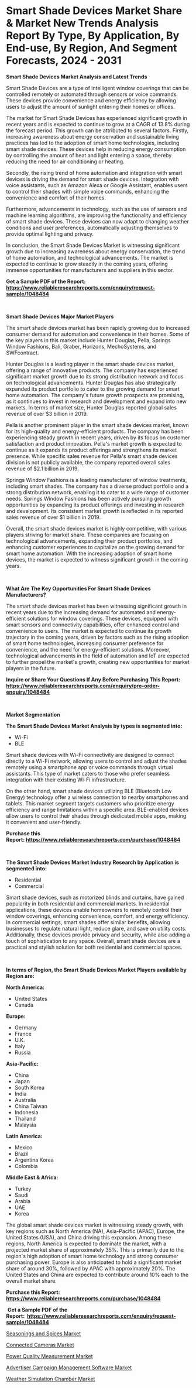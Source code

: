 <p><h1>Smart Shade Devices Market Share & Market New Trends Analysis Report By Type, By Application, By End-use, By Region, And Segment Forecasts, 2024 - 2031</h1></p><p><strong>Smart Shade Devices Market Analysis and Latest Trends</strong></p>
<p><p>Smart Shade Devices are a type of intelligent window coverings that can be controlled remotely or automated through sensors or voice commands. These devices provide convenience and energy efficiency by allowing users to adjust the amount of sunlight entering their homes or offices.</p><p>The market for Smart Shade Devices has experienced significant growth in recent years and is expected to continue to grow at a CAGR of 13.8% during the forecast period. This growth can be attributed to several factors. Firstly, increasing awareness about energy conservation and sustainable living practices has led to the adoption of smart home technologies, including smart shade devices. These devices help in reducing energy consumption by controlling the amount of heat and light entering a space, thereby reducing the need for air conditioning or heating.</p><p>Secondly, the rising trend of home automation and integration with smart devices is driving the demand for smart shade devices. Integration with voice assistants, such as Amazon Alexa or Google Assistant, enables users to control their shades with simple voice commands, enhancing the convenience and comfort of their homes.</p><p>Furthermore, advancements in technology, such as the use of sensors and machine learning algorithms, are improving the functionality and efficiency of smart shade devices. These devices can now adapt to changing weather conditions and user preferences, automatically adjusting themselves to provide optimal lighting and privacy.</p><p>In conclusion, the Smart Shade Devices Market is witnessing significant growth due to increasing awareness about energy conservation, the trend of home automation, and technological advancements. The market is expected to continue to grow steadily in the coming years, offering immense opportunities for manufacturers and suppliers in this sector.</p></p>
<p><strong>Get a Sample PDF of the Report:&nbsp; <a href="https://www.reliableresearchreports.com/enquiry/request-sample/1048484">https://www.reliableresearchreports.com/enquiry/request-sample/1048484</a></strong></p>
<p>&nbsp;</p>
<p><strong>Smart Shade Devices Major Market Players</strong></p>
<p><p>The smart shade devices market has been rapidly growing due to increased consumer demand for automation and convenience in their homes. Some of the key players in this market include Hunter Douglas, Pella, Springs Window Fashions, Bali, Graber, Horizons, MechoSystems, and SWFcontract.</p><p>Hunter Douglas is a leading player in the smart shade devices market, offering a range of innovative products. The company has experienced significant market growth due to its strong distribution network and focus on technological advancements. Hunter Douglas has also strategically expanded its product portfolio to cater to the growing demand for smart home automation. The company's future growth prospects are promising, as it continues to invest in research and development and expand into new markets. In terms of market size, Hunter Douglas reported global sales revenue of over $3 billion in 2019.</p><p>Pella is another prominent player in the smart shade devices market, known for its high-quality and energy-efficient products. The company has been experiencing steady growth in recent years, driven by its focus on customer satisfaction and product innovation. Pella's market growth is expected to continue as it expands its product offerings and strengthens its market presence. While specific sales revenue for Pella's smart shade devices division is not publicly available, the company reported overall sales revenue of $2.1 billion in 2019.</p><p>Springs Window Fashions is a leading manufacturer of window treatments, including smart shades. The company has a diverse product portfolio and a strong distribution network, enabling it to cater to a wide range of customer needs. Springs Window Fashions has been actively pursuing growth opportunities by expanding its product offerings and investing in research and development. Its consistent market growth is reflected in its reported sales revenue of over $1 billion in 2019.</p><p>Overall, the smart shade devices market is highly competitive, with various players striving for market share. These companies are focusing on technological advancements, expanding their product portfolios, and enhancing customer experiences to capitalize on the growing demand for smart home automation. With the increasing adoption of smart home devices, the market is expected to witness significant growth in the coming years.</p></p>
<p>&nbsp;</p>
<p><strong>What Are The Key Opportunities For Smart Shade Devices Manufacturers?</strong></p>
<p><p>The smart shade devices market has been witnessing significant growth in recent years due to the increasing demand for automated and energy-efficient solutions for window coverings. These devices, equipped with smart sensors and connectivity capabilities, offer enhanced control and convenience to users. The market is expected to continue its growth trajectory in the coming years, driven by factors such as the rising adoption of smart home technologies, increasing consumer preference for convenience, and the need for energy-efficient solutions. Moreover, technological advancements in the field of automation and IoT are expected to further propel the market's growth, creating new opportunities for market players in the future.</p></p>
<p><strong>Inquire or Share Your Questions If Any Before Purchasing This Report: <a href="https://www.reliableresearchreports.com/enquiry/pre-order-enquiry/1048484">https://www.reliableresearchreports.com/enquiry/pre-order-enquiry/1048484</a></strong></p>
<p>&nbsp;</p>
<p><strong>Market Segmentation</strong></p>
<p><strong>The Smart Shade Devices Market Analysis by types is segmented into:</strong></p>
<p><ul><li>Wi-Fi</li><li>BLE</li></ul></p>
<p><p>Smart shade devices with Wi-Fi connectivity are designed to connect directly to a Wi-Fi network, allowing users to control and adjust the shades remotely using a smartphone app or voice commands through virtual assistants. This type of market caters to those who prefer seamless integration with their existing Wi-Fi infrastructure.</p><p>On the other hand, smart shade devices utilizing BLE (Bluetooth Low Energy) technology offer a wireless connection to nearby smartphones and tablets. This market segment targets customers who prioritize energy efficiency and range limitations within a specific area. BLE-enabled devices allow users to control their shades through dedicated mobile apps, making it convenient and user-friendly.</p></p>
<p><strong>Purchase this Report:&nbsp;<a href="https://www.reliableresearchreports.com/purchase/1048484">https://www.reliableresearchreports.com/purchase/1048484</a></strong></p>
<p>&nbsp;</p>
<p><strong>The Smart Shade Devices Market Industry Research by Application is segmented into:</strong></p>
<p><ul><li>Residential</li><li>Commercial</li></ul></p>
<p><p>Smart shade devices, such as motorized blinds and curtains, have gained popularity in both residential and commercial markets. In residential applications, these devices enable homeowners to remotely control their window coverings, enhancing convenience, comfort, and energy efficiency. In commercial settings, smart shades offer similar benefits, allowing businesses to regulate natural light, reduce glare, and save on utility costs. Additionally, these devices provide privacy and security, while also adding a touch of sophistication to any space. Overall, smart shade devices are a practical and stylish solution for both residential and commercial spaces.</p></p>
<p>&nbsp;</p>
<p><strong>In terms of Region, the Smart Shade Devices Market Players available by Region are:</strong></p>
<p>
    <p> <strong> North America: </strong>
        <ul>
            <li>United States</li>
            <li>Canada</li>
        </ul>
        </p> 
    <p> <strong> Europe: </strong>
        <ul>
            <li>Germany</li>
            <li>France</li>
            <li>U.K.</li>
            <li>Italy</li>
            <li>Russia</li>
        </ul>
        </p> 
    <p> <strong> Asia-Pacific: </strong>
        <ul>
            <li>China</li>
            <li>Japan</li>
            <li>South Korea</li>
            <li>India</li>
            <li>Australia</li>
            <li>China Taiwan</li>
            <li>Indonesia</li>
            <li>Thailand</li>
            <li>Malaysia</li>
        </ul>
        </p> 
    <p> <strong> Latin America: </strong>
        <ul>
            <li>Mexico</li>
            <li>Brazil</li>
            <li>Argentina Korea</li>
            <li>Colombia</li>
        </ul>
        </p> 
    <p> <strong> Middle East & Africa: </strong>
        <ul>
            <li>Turkey</li>
            <li>Saudi</li>
            <li>Arabia</li>
            <li>UAE</li>
            <li>Korea</li>
        </ul>
    </p>
    </p>
<p><p>The global smart shade devices market is witnessing steady growth, with key regions such as North America (NA), Asia-Pacific (APAC), Europe, the United States (USA), and China driving this expansion. Among these regions, North America is expected to dominate the market, with a projected market share of approximately 35%. This is primarily due to the region's high adoption of smart home technology and strong consumer purchasing power. Europe is also anticipated to hold a significant market share of around 30%, followed by APAC with approximately 20%. The United States and China are expected to contribute around 10% each to the overall market share.</p></p>
<p><strong>Purchase this Report: <a href="https://www.reliableresearchreports.com/purchase/1048484">https://www.reliableresearchreports.com/purchase/1048484</a></strong></p>
<p>&nbsp;<strong>Get a Sample PDF of the Report:&nbsp;&nbsp;<a href="https://www.reliableresearchreports.com/enquiry/request-sample/1048484">https://www.reliableresearchreports.com/enquiry/request-sample/1048484</a></strong></p>
<p><strong></strong></p>
<p><p><a href="https://medium.com/@paulmcglynn6456/seasonings-and-spices-market-the-key-to-successful-business-strategy-forecast-till-2030-86ae8a94266e">Seasonings and Spices Market</a></p><p><a href="https://medium.com/@paulmcglynn6456/connected-cameras-market-outlook-industry-overview-and-forecast-2023-to-2030-aa83b18fa564">Connected Cameras Market</a></p><p><a href="https://medium.com/@paulmcglynn6456/analyzing-power-quality-measurement-market-global-industry-perspective-and-forecast-2023-to-2030-cad11d284be2">Power Quality Measurement Market</a></p><p><a href="https://medium.com/@paulmcglynn6456/advertiser-campaign-management-software-market-report-reveals-the-latest-trends-and-growth-00368f0914f4">Advertiser Campaign Management Software Market</a></p><p><a href="https://medium.com/@paulmcglynn6456/weather-simulation-chamber-market-size-market-outlook-and-market-forecast-2023-to-2030-5e057ad554b0">Weather Simulation Chamber Market</a></p></p>